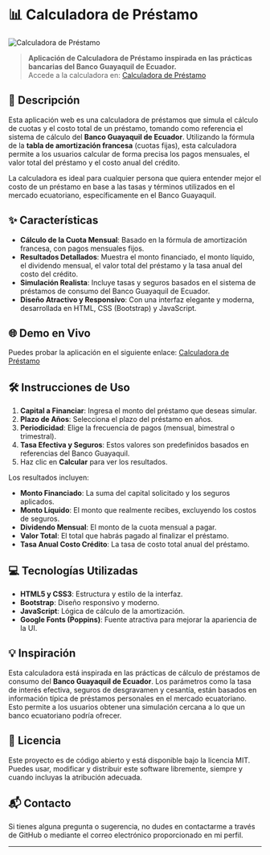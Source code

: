 # 📊 Calculadora de Préstamo

![Calculadora de Préstamo](https://via.placeholder.com/1200x400?text=Calculadora+de+Préstamo)

> **Aplicación de Calculadora de Préstamo inspirada en las prácticas bancarias del Banco Guayaquil de Ecuador.**  
> Accede a la calculadora en: [Calculadora de Préstamo](https://ciscojmg.github.io/calculadora-prestamo/)

## 📝 Descripción

Esta aplicación web es una calculadora de préstamos que simula el cálculo de cuotas y el costo total de un préstamo, tomando como referencia el sistema de cálculo del **Banco Guayaquil de Ecuador**. Utilizando la fórmula de la **tabla de amortización francesa** (cuotas fijas), esta calculadora permite a los usuarios calcular de forma precisa los pagos mensuales, el valor total del préstamo y el costo anual del crédito.

La calculadora es ideal para cualquier persona que quiera entender mejor el costo de un préstamo en base a las tasas y términos utilizados en el mercado ecuatoriano, específicamente en el Banco Guayaquil.

## ✨ Características

- **Cálculo de la Cuota Mensual**: Basado en la fórmula de amortización francesa, con pagos mensuales fijos.
- **Resultados Detallados**: Muestra el monto financiado, el monto líquido, el dividendo mensual, el valor total del préstamo y la tasa anual del costo del crédito.
- **Simulación Realista**: Incluye tasas y seguros basados en el sistema de préstamos de consumo del Banco Guayaquil de Ecuador.
- **Diseño Atractivo y Responsivo**: Con una interfaz elegante y moderna, desarrollada en HTML, CSS (Bootstrap) y JavaScript.

## 🌐 Demo en Vivo

Puedes probar la aplicación en el siguiente enlace: [Calculadora de Préstamo](https://ciscojmg.github.io/calculadora-prestamo/)

## 🛠️ Instrucciones de Uso

1. **Capital a Financiar**: Ingresa el monto del préstamo que deseas simular.
2. **Plazo de Años**: Selecciona el plazo del préstamo en años.
3. **Periodicidad**: Elige la frecuencia de pagos (mensual, bimestral o trimestral).
4. **Tasa Efectiva y Seguros**: Estos valores son predefinidos basados en referencias del Banco Guayaquil.
5. Haz clic en **Calcular** para ver los resultados.

Los resultados incluyen:
- **Monto Financiado**: La suma del capital solicitado y los seguros aplicados.
- **Monto Líquido**: El monto que realmente recibes, excluyendo los costos de seguros.
- **Dividendo Mensual**: El monto de la cuota mensual a pagar.
- **Valor Total**: El total que habrás pagado al finalizar el préstamo.
- **Tasa Anual Costo Crédito**: La tasa de costo total anual del préstamo.

## 💻 Tecnologías Utilizadas

- **HTML5 y CSS3**: Estructura y estilo de la interfaz.
- **Bootstrap**: Diseño responsivo y moderno.
- **JavaScript**: Lógica de cálculo de la amortización.
- **Google Fonts (Poppins)**: Fuente atractiva para mejorar la apariencia de la UI.

## 💡 Inspiración

Esta calculadora está inspirada en las prácticas de cálculo de préstamos de consumo del **Banco Guayaquil de Ecuador**. Los parámetros como la tasa de interés efectiva, seguros de desgravamen y cesantía, están basados en información típica de préstamos personales en el mercado ecuatoriano. Esto permite a los usuarios obtener una simulación cercana a lo que un banco ecuatoriano podría ofrecer.

## 📄 Licencia

Este proyecto es de código abierto y está disponible bajo la licencia MIT. Puedes usar, modificar y distribuir este software libremente, siempre y cuando incluyas la atribución adecuada.

## 📬 Contacto

Si tienes alguna pregunta o sugerencia, no dudes en contactarme a través de GitHub o mediante el correo electrónico proporcionado en mi perfil.

---
